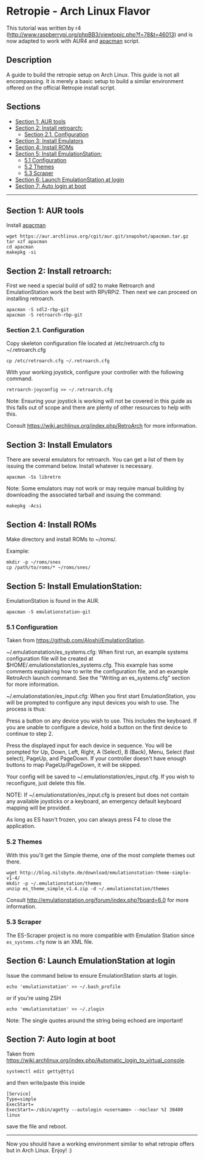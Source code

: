 # Retropie - Arch Linux Flavor

This tutorial was written by r4 (http://www.raspberrypi.org/phpBB3/viewtopic.php?f=78&t=46013) and is now adapted to work with AUR4 and [apacman](https://aur.archlinux.org/packages/apacman/) script.

## Description

A guide to build the retropie setup on Arch Linux. This guide is not all encompassing. It is merely a basic setup to build a similar environment offered on the official Retropie install script.

## Sections

  - [Section 1: AUR tools](#section-1-aur-tools)
  - [Section 2: Install retroarch:](#section-2-install-retroarch)
    - [Section 2.1. Configuration](#section-21-configuration)
  - [Section 3: Install Emulators](#section-3-install-emulators)
  - [Section 4: Install ROMs](#section-4-install-roms)
  - [Section 5: Install EmulationStation:](#section-5-install-emulationstation)
    - [5.1 Configuration](#51-configuration)
    - [5.2 Themes](#52-themes)
    - [5.3 Scraper](#53-scraper)
  - [Section 6: Launch EmulationStation at login](#section-6-launch-emulationstation-at-login)
  - [Section 7: Auto login at boot](#section-7-auto-login-at-boot)

***

## Section 1: AUR tools
    
Install [apacman](https://aur.archlinux.org/packages/apacman/)
```shell
wget https://aur.archlinux.org/cgit/aur.git/snapshot/apacman.tar.gz
tar xzf apacman
cd apacman
makepkg -si
```


## Section 2: Install retroarch:
    
First we need a special build of sdl2 to make Retroarch and EmulationStation work the best with RPi/RPi2. Then next we can proceed on installing retroarch.
        
```shell
apacman -S sdl2-rbp-git
apacman -S retroarch-rbp-git
```

### Section 2.1. Configuration

Copy skeleton configuration file located at /etc/retroarch.cfg to ~/.retroarch.cfg
```shell
cp /etc/retroarch.cfg ~/.retroarch.cfg
```

With your working joystick, configure your controller with the following command.
```shell
retroarch-joyconfig >> ~/.retroarch.cfg
```

Note: Ensuring your joystick is working will not be covered in this guide as this falls out of scope and there are plenty of other resources to help with this.

Consult https://wiki.archlinux.org/index.php/RetroArch for more information.

## Section 3: Install Emulators

There are several emulators for retroarch. You can get a list of them by issuing the command below. Install whatever is necessary.
```shell
apacman -Ss libretro
```

Note: Some emulators may not work or may require manual building by downloading the associated tarball and issuing the command:
```shell
makepkg -Acsi
```

## Section 4: Install ROMs

Make directory and install ROMs to ~/roms/<system>.

Example:
```shell
mkdir -p ~/roms/snes
cp /path/to/roms/* ~/roms/snes/
```
    
## Section 5: Install EmulationStation:
    
EmulationStation is found in the AUR.
```shell
apacman -S emulationstation-git
```

### 5.1 Configuration

Taken from https://github.com/Aloshi/EmulationStation.

~/.emulationstation/es_systems.cfg: When first run, an example systems configuration file will be created at $HOME/.emulationstation/es_systems.cfg. This example has some comments explaining how to write the configuration file, and an example RetroArch launch command. See the "Writing an es_systems.cfg" section for more information.

~/.emulationstation/es_input.cfg: When you first start EmulationStation, you will be prompted to configure any input devices you wish to use. The process is thus:

Press a button on any device you wish to use. This includes the keyboard. If you are unable to configure a device, hold a button on the first device to continue to step 2.

Press the displayed input for each device in sequence. You will be prompted for Up, Down, Left, Right, A (Select), B (Back), Menu, Select (fast select), PageUp, and PageDown. If your controller doesn't have enough buttons to map PageUp/PageDown, it will be skipped.

Your config will be saved to ~/.emulationstation/es_input.cfg. If you wish to reconfigure, just delete this file.

NOTE: If ~/.emulationstation/es_input.cfg is present but does not contain any available joysticks or a keyboard, an emergency default keyboard mapping will be provided.

As long as ES hasn't frozen, you can always press F4 to close the application.
        
### 5.2 Themes

With this you'll get the Simple theme, one of the most complete themes out there.

```shell
wget http://blog.nilsbyte.de/download/emulationstation-theme-simple-v1-4/
mkdir -p ~/.emulationstation/themes
unzip es_theme_simple_v1.4.zip -d ~/.emulationstation/themes
```

Consult http://emulationstation.org/forum/index.php?board=6.0 for more information.

### 5.3 Scraper

The ES-Scraper project is no more compatible with Emulation Station since `es_systems.cfg` now is an XML file.

## Section 6: Launch EmulationStation at login

Issue the command below to ensure EmulationStation starts at login.
```shell
echo 'emulationstation' >> ~/.bash_profile
```
or if you're using ZSH
```shell
echo 'emulationstation' >> ~/.zlogin
```

Note: The single quotes around the string being echoed are important!

## Section 7: Auto login at boot
Taken from https://wiki.archlinux.org/index.php/Automatic_login_to_virtual_console.

```shell
systemctl edit getty@tty1
```
and then write/paste this inside
```shell
[Service]
Type=simple
ExecStart=
ExecStart=-/sbin/agetty --autologin <username> --noclear %I 38400 linux
```
save the file and reboot.
***

Now you should have a working environment similar to what retropie offers but in Arch Linux. Enjoy! :)